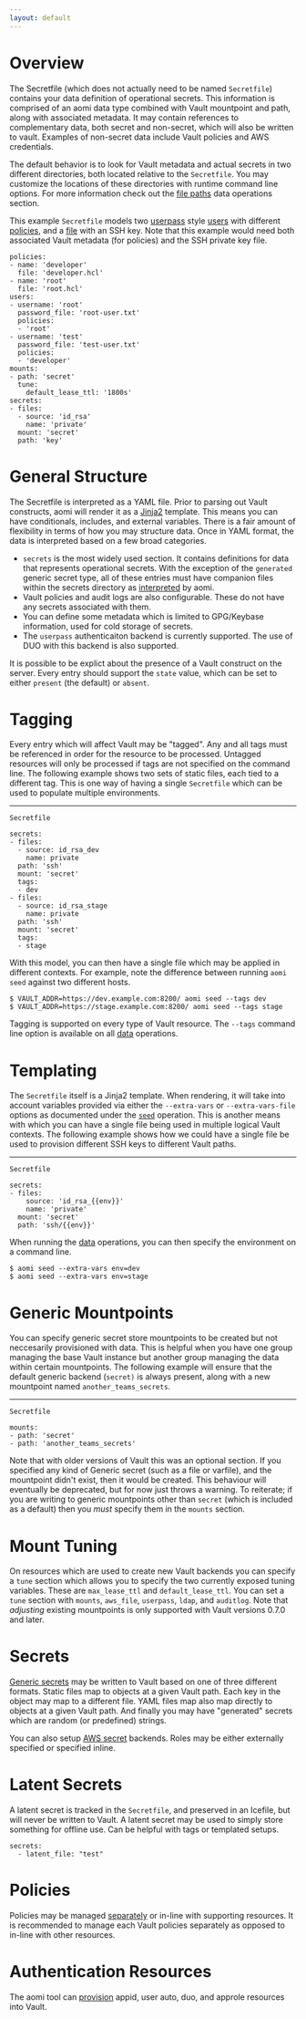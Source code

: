 ```yaml
---
layout: default
---
```


# Overview

The Secretfile (which does not actually need to be named `Secretfile`) contains your data definition of operational secrets. This information is comprised of an aomi data type combined with Vault mountpoint and path, along with associated metadata. It may contain references to complementary data, both secret and non-secret, which will also be written to vault. Examples of non-secret data include Vault policies and AWS credentials.

The default behavior is to look for Vault metadata and actual secrets in two different directories, both located relative to the `Secretfile`. You may customize the locations of these directories with runtime command line options. For more information check out the [file paths]({{site.baseurl}}/data#about-file-paths) data operations section.

This example `Secretfile` models two [userpass](https://www.vaultproject.io/docs/auth/userpass.html) style [users]({{site.baseurl}}/auth-resources#users) with different [policies]({{site.baseurl}}/policies), and a [file]({{site.baseurl}}/generic#files) with an SSH key. Note that this example would need both associated Vault metadata (for policies) and the SSH private key file.

```
policies:
- name: 'developer'
  file: 'developer.hcl'
- name: 'root'
  file: 'root.hcl'
users:
- username: 'root'
  password_file: 'root-user.txt'
  policies:
  - 'root'
- username: 'test'
  password_file: 'test-user.txt'
  policies:
  - 'developer'
mounts:
- path: 'secret'
  tune:
    default_lease_ttl: '1800s'
secrets:
- files:
  - source: 'id_rsa'
    name: 'private'
  mount: 'secret'
  path: 'key'
```

# General Structure

The Secretfile is interpreted as a YAML file. Prior to parsing out Vault constructs, aomi will render it as a [Jinja2](http://jinja.pocoo.org/) template. This means you can have conditionals, includes, and external variables. There is a fair amount of flexibility in terms of how you may structure data. Once in YAML format, the data is interpreted based on a few broad categories.

* `secrets` is the most widely used section. It contains definitions for data that represents operational secrets. With the exception of the `generated` generic secret type, all of these entries must have companion files within the secrets directory as [interpreted](http://autodesk.github.io/aomi/data#about-file-paths) by aomi.
* Vault policies and audit logs are also configurable. These do not have any secrets associated with them.
* You can define some metadata which is limited to GPG/Keybase information, used for cold storage of secrets.
* The `userpass` authenticaiton backend is currently supported. The use of DUO with this backend is also supported.

It is possible to be explict about the presence of a Vault construct on the server. Every entry should support the `state` value, which can be set to either `present` (the default) or `absent`.

# Tagging

Every entry which will affect Vault may be "tagged". Any and all tags must be referenced in order for the resource to be processed. Untagged resources will only be processed if tags are not specified on the command line. The following example shows two sets of static files, each tied to a different tag. This is one way of having a single `Secretfile` which can be used to populate multiple environments.

----
`Secretfile`

```
secrets:
- files: 
  - source: id_rsa_dev
    name: private
  path: 'ssh'
  mount: 'secret'
  tags:
  - dev
- files: 
  - source: id_rsa_stage
    name: private
  path: 'ssh'
  mount: 'secret'
  tags:
  - stage
```

With this model, you can then have a single file which may be applied in different contexts. For example, note the difference between running `aomi seed` against two different hosts.

```
$ VAULT_ADDR=https://dev.example.com:8200/ aomi seed --tags dev
$ VAULT_ADDR=https://stage.example.com:8200/ aomi seed --tags stage
```

Tagging is supported on every type of Vault resource. The `--tags` command line option is available on all [data]({{site.baseurl}}/data) operations.

# Templating

The `Secretfile` itself is a Jinja2 template. When rendering, it will take into account variables provided via either the `--extra-vars` or `--extra-vars-file` options as documented under the [`seed`]({{site.baseurl}}/data#seed) operation. This is another means with which you can have a single file being used in multiple logical Vault contexts. The following example shows how we could have a single file be used to provision different SSH keys to different Vault paths.

----
`Secretfile`

```
secrets:
- files:
    source: 'id_rsa_{{env}}'
    name: 'private'
  mount: 'secret'
  path: 'ssh/{{env}}'
```

When running the [data]({{site.baseurl}}/data) operations, you can then specify the environment on a command line.

```
$ aomi seed --extra-vars env=dev
$ aomi seed --extra-vars env=stage
```


# Generic Mountpoints

You can specify generic secret store mountpoints to be created but not neccesarily provisioned with data. This is helpful when you have one group managing the base Vault instance but another group managing the data within certain mountpoints. The following example will ensure that the default generic backend (`secret)` is always present, along with a new mountpoint named `another_teams_secrets`.

----
`Secretfile`

```
mounts:
- path: 'secret'
- path: 'another_teams_secrets'
```

Note that with older versions of Vault this was an optional section. If you specified any kind of Generic secret (such as a file or varfile), and the mountpoint didn't exist, then it would be created. This behaviour will eventually be deprecated, but for now just throws a warning. To reiterate; if you are writing to generic mountpoints other than `secret` (which is included as a default) then you _must_ specify them in the `mounts` section.

# Mount Tuning

On resources which are used to create new Vault backends you can specify a `tune` section which allows you to specify the two currently exposed tuning variables. These are `max_lease_ttl` and `default_lease_ttl`. You can set a `tune` section with `mounts`, `aws_file`, `userpass`, `ldap`, and `auditlog`. Note that _adjusting_ existing mountpoints is only supported with Vault versions 0.7.0 and later.

# Secrets

[Generic secrets]({{site.baseurl}}/generic) may be written to Vault based on one of three different formats. Static files map to objects at a given Vault path. Each key in the object may map to a different file. YAML files map also map directly to objects at a given Vault path. And finally you may have "generated" secrets which are random (or predefined) strings.

You can also setup [AWS secret]({{site.baseurl}}/aws) backends. Roles may be either externally specified or specified inline.

# Latent Secrets

A latent secret is tracked in the `Secretfile`, and preserved in an Icefile, but will never be written to Vault. A latent secret may be used to simply store something for offline use. Can be helpful with tags or templated setups.

```
secrets:
  - latent_file: "test"
```

# Policies

Policies may be managed [separately]({{site.baseurl}}/policies) or in-line with supporting resources. It is recommended to manage each Vault policies separately as opposed to in-line with other resources.

# Authentication Resources

The aomi tool can [provision]({{site.baseurl}}/auth-resources) appid, user auto, duo, and approle resources into Vault.
